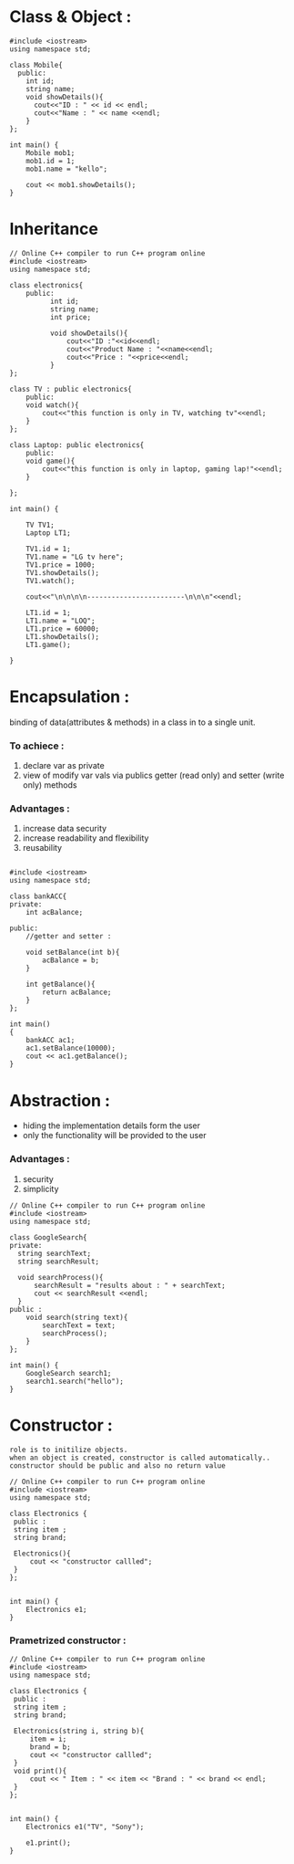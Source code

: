 # Class & Object : 
```
#include <iostream>
using namespace std;

class Mobile{
  public:
    int id;
    string name;
    void showDetails(){
      cout<<"ID : " << id << endl;
      cout<<"Name : " << name <<endl;
    }
};

int main() {
    Mobile mob1;
    mob1.id = 1;
    mob1.name = "kello";
    
    cout << mob1.showDetails();
}
```

# Inheritance 

```
// Online C++ compiler to run C++ program online
#include <iostream>
using namespace std;

class electronics{
    public:
          int id;
          string name;
          int price;
          
          void showDetails(){
              cout<<"ID :"<<id<<endl;
              cout<<"Product Name : "<<name<<endl;
              cout<<"Price : "<<price<<endl;
          }
};

class TV : public electronics{
    public:
    void watch(){
        cout<<"this function is only in TV, watching tv"<<endl;
    }
};

class Laptop: public electronics{
    public:
    void game(){
        cout<<"this function is only in laptop, gaming lap!"<<endl;
    }
    
};

int main() {
    
    TV TV1;
    Laptop LT1;
    
    TV1.id = 1;
    TV1.name = "LG tv here";
    TV1.price = 1000;
    TV1.showDetails();
    TV1.watch();
    
    cout<<"\n\n\n\n------------------------\n\n\n"<<endl;
    
    LT1.id = 1;
    LT1.name = "LOQ";
    LT1.price = 60000;
    LT1.showDetails();
    LT1.game();
    
}
```

# Encapsulation : 
binding of data(attributes & methods) in a class in to a single unit. 
### To achiece : 
1. declare var as private
2. view of modify var vals via publics getter (read only) and setter (write only) methods

### Advantages : 
1. increase data security 
2. increase readability and flexibility 
3. reusability 

```

#include <iostream>
using namespace std;

class bankACC{
private:
    int acBalance;

public:
    //getter and setter : 
    
    void setBalance(int b){
        acBalance = b;
    }
    
    int getBalance(){
        return acBalance;
    }
};

int main()
{
    bankACC ac1;
    ac1.setBalance(10000);
    cout << ac1.getBalance();
}
```



# Abstraction : 
- hiding the implementation details form the user 
- only the functionality will be provided to the user

 ### Advantages : 
 1. security 
 2. simplicity 

```
// Online C++ compiler to run C++ program online
#include <iostream>
using namespace std;

class GoogleSearch{
private:
  string searchText;
  string searchResult;
  
  void searchProcess(){
      searchResult = "results about : " + searchText;
      cout << searchResult <<endl;
  }
public : 
    void search(string text){
        searchText = text;
        searchProcess();
    }
};

int main() {
    GoogleSearch search1;
    search1.search("hello");
}
```

# Constructor : 



    role is to initilize objects. 
    when an object is created, constructor is called automatically..
    constructor should be public and also no return value 

```
// Online C++ compiler to run C++ program online
#include <iostream>
using namespace std;

class Electronics {
 public : 
 string item ;
 string brand;
 
 Electronics(){
     cout << "constructor callled";
 }
};


int main() {
    Electronics e1;
}
```

### Prametrized constructor : 
```
// Online C++ compiler to run C++ program online
#include <iostream>
using namespace std;

class Electronics {
 public : 
 string item ;
 string brand;
 
 Electronics(string i, string b){
     item = i;
     brand = b;
     cout << "constructor callled";
 }
 void print(){
     cout << " Item : " << item << "Brand : " << brand << endl;
 }
};


int main() {
    Electronics e1("TV", "Sony");
    
    e1.print(); 
}
```
